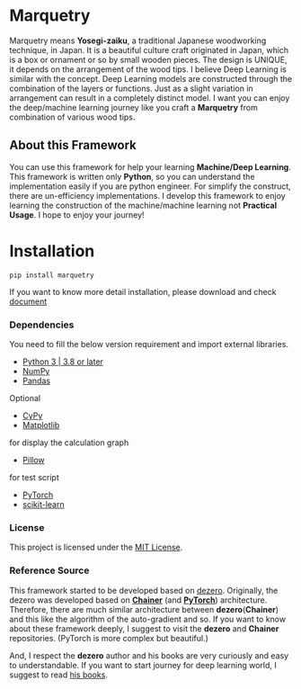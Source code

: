 # Marquetry
Marquetry means **Yosegi-zaiku**, a traditional Japanese woodworking technique, in Japan.
It is a beautiful culture craft originated in Japan, which is a box or ornament or so by small wooden pieces.
The design is UNIQUE, it depends on the arrangement of the wood tips.
I believe Deep Learning is similar with the concept.
Deep Learning models are constructed through the combination of the layers or functions.
Just as a slight variation in arrangement can result in a completely distinct model.
I want you can enjoy the deep/machine learning journey like
you craft a **Marquetry** from combination of various wood tips.

## About this Framework
You can use this framework for help your learning **Machine/Deep Learning**.
This framework is written only **Python**, so you can understand the implementation easily if you are python engineer.
For simplify the construct, there are un-efficiency implementations.
I develop this framework to enjoy learning the construction of the machine/machine learning not **Practical Usage**.
I hope to enjoy your journey!

# Installation
```shell
pip install marquetry
```
If you want to know more detail installation, please download and check [document](https://app.box.com/s/o71b0lhzps15ioskej800x5799njg0pn)

### Dependencies
You need to fill the below version requirement and import external libraries.

 - [Python 3 | 3.8 or later](https://docs.python.org/3/)
 - [NumPy](https://numpy.org/)
 - [Pandas](https://pandas.pydata.org/)

Optional
 - [CyPy](https://cupy.dev/)
 - [Matplotlib](https://matplotlib.org/)

for display the calculation graph
 - [Pillow](https://pillow.readthedocs.io/en/stable/)

for test script
 - [PyTorch](https://pytorch.org/)
 - [scikit-learn](https://scikit-learn.org/stable/)


### License
This project is licensed under the [MIT License](LICENSE.md).


### Reference Source
This framework started to be developed based on [dezero](https://github.com/oreilly-japan/deep-learning-from-scratch-3).
Originally, the dezero was developed based on **[Chainer](https://tutorials.chainer.org/ja/)**
(and **[PyTorch](https://pytorch.org/)**) architecture.
Therefore, there are much similar architecture between **dezero**(**Chainer**) and
this like the algorithm of the auto-gradient and so.
If you want to know about these framework deeply, I suggest to visit the **dezero** and **Chainer** repositories.
(PyTorch is more complex but beautiful.)

And, I respect the **dezero** author and his books are very curiously and easy to understandable.
If you want to start journey for deep learning world, I suggest to read [his books](https://www.oreilly.co.jp/books/9784873117584/).
